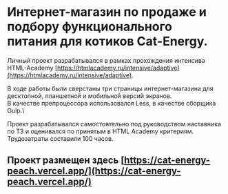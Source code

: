 # Интернет-магазин по продаже и подбору функционального питания для котиков Cat-Energy.

Личный проект разрабатывался в рамках прохождения интенсива HTML-Academy [https://htmlacademy.ru/intensive/adaptive](https://htmlacademy.ru/intensive/adaptive).

В ходе работы были сверстаны три страницы интернет-магазина для десктопной, планшетной и мобильной версий экранов.\
В качестве препроцессора использовался Less, в качестве сборщика Gulp.\

Проект разрабатывался самостоятельно под руководством наставника по ТЗ и оценивался по принятым в HTML Academy критериям.\
Трудозатраты составили 100 часов.

## Проект размещен здесь [https://cat-energy-peach.vercel.app/](https://cat-energy-peach.vercel.app/)

